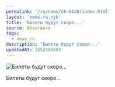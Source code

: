 ```yaml
---
permalink: '/ru/news/vk-6120/index.html'
layout: 'news.ru.njk'
title: 'Билеты будут скоро...'
source: ВКонтакте
tags:
  - news_ru
description: 'Билеты будут скоро...'
updatedAt: 1552404603
---
```

![Билеты будут скоро...](https://sun9-15.userapi.com/impf/c847220/v847220210/1c7678/h7NC6GPBNoE.jpg?size=763x1080&quality=96&sign=d984f4ccc61b8db1d381ba50baa4e7ad&c_uniq_tag=5Nly0Fqj7iHSvIs18We0TXdP8OpeziC4VpxhozW36zQ&type=album)

Билеты будут скоро...
